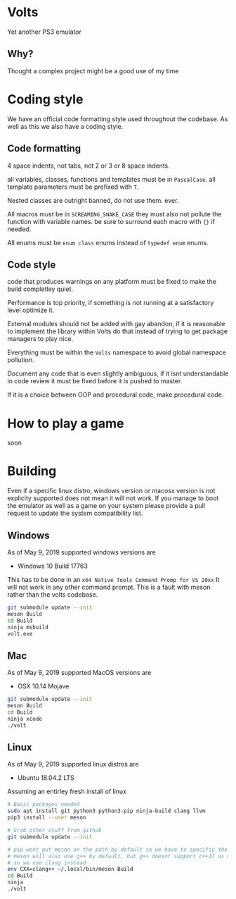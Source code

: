# Volts
Yet another PS3 emulator

## Why?
Thought a complex project might be a good use of my time

# Coding style

We have an official code formatting style used throughout the codebase. As well as this we also have a coding style.

## Code formatting

4 space indents, not tabs, not 2 or 3 or 8 space indents.

all variables, classes, functions and templates must be in `PascalCase`. all template parameters must be prefixed with `T`.

Nested classes are outright banned, do not use them. ever.

All macros must be in `SCREAMING_SNAKE_CASE` they must also not pollute the function with variable names. be sure to surround each macro with `{}` if needed.

All enums must be `enum class` enums instead of `typedef enum` enums.

## Code style

code that produces warnings on any platform must be fixed to make the build completley quiet.

Performance is top priority, if something is not running at a satisfactory level optimize it.

External modules should not be added with gay abandon, if it is reasonable to implement the library within Volts do that instead of trying to get package managers to play nice.

Everything must be within the `Volts` namespace to avoid global namespace pollution.

Document any code that is even slightly ambiguous, if it isnt understandable in code review it must be fixed before it is pushed to master.

If it is a choice between OOP and procedural code, make procedural code.

# How to play a game
soon

# Building

Even if a specific linux distro, windows version or macosx version is not explicity supported does not mean it will not work. If you manage to boot the emulator as well as a game on your system please provide a pull request to update the system compatibility list.

## Windows

As of May 9, 2019 supported windows versions are
* Windows 10 Build 17763

This has to be done in an `x64 Native Tools Command Promp for VS 20xx` 
It will not work in any other command prompt.
This is a fault with meson rather than the volts codebase.
```sh
git submodule update --init
meson Build
cd Build
ninja msbuild
volt.exe
```

## Mac

As of May 9, 2019 supported MacOS versions are
* OSX 10.14 Mojave

```sh
git submodule update --init
meson Build
cd Build
ninja xcode
./volt
```

## Linux

As of May 9, 2019 supported linux distros are
* Ubuntu 18.04.2 LTS

Assuming an entirley fresh install of linux

```sh
# Basic packages needed
sudo apt install git python3 python3-pip ninja-build clang llvm
pip3 install --user meson

# Grab other stuff from github
git submodule update --init

# pip wont put meson on the path by default so we have to specifiy the full path
# meson will also use g++ by default, but g++ doesnt support c++17 as much as clang
# so we use clang instead
env CXX=clang++ ~/.local/bin/meson Build
cd Build
ninja
./volt 
```
